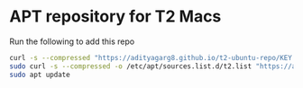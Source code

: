 # APT repository for T2 Macs

Run the following to add this repo

```bash
curl -s --compressed "https://adityagarg8.github.io/t2-ubuntu-repo/KEY.gpg" | sudo apt-key add -
sudo curl -s --compressed -o /etc/apt/sources.list.d/t2.list "https://adityagarg8.github.io/t2-ubuntu-repo/t2.list"
sudo apt update
```
